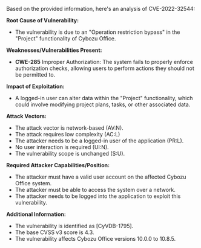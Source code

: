 Based on the provided information, here's an analysis of CVE-2022-32544:

**Root Cause of Vulnerability:**

*   The vulnerability is due to an "Operation restriction bypass" in the "Project" functionality of Cybozu Office.

**Weaknesses/Vulnerabilities Present:**

*   **CWE-285** Improper Authorization: The system fails to properly enforce authorization checks, allowing users to perform actions they should not be permitted to.

**Impact of Exploitation:**

*   A logged-in user can alter data within the "Project" functionality, which could involve modifying project plans, tasks, or other associated data.

**Attack Vectors:**

*   The attack vector is network-based (AV:N).
*   The attack requires low complexity (AC:L)
*   The attacker needs to be a logged-in user of the application (PR:L).
*   No user interaction is required (UI:N).
*   The vulnerability scope is unchanged (S:U).

**Required Attacker Capabilities/Position:**

*   The attacker must have a valid user account on the affected Cybozu Office system.
*   The attacker must be able to access the system over a network.
*   The attacker needs to be logged into the application to exploit this vulnerability.

**Additional Information:**
* The vulnerability is identified as [CyVDB-1795].
* The base CVSS v3 score is 4.3.
* The vulnerability affects Cybozu Office versions 10.0.0 to 10.8.5.